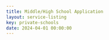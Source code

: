 ```yaml
---
title: Middle/High School Application
layout: service-listing
key: private-schools
date: 2024-04-01 00:00:00
---
```

